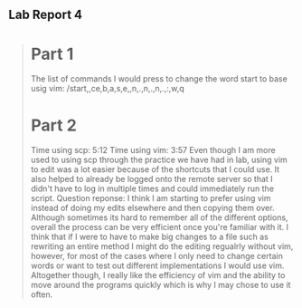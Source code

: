 ## Lab Report 4
> # Part 1
> The list of commands I would press to change the word start to base usig vim:
> /start,<enter>,ce,b,a,s,e,<Esc>,n,.,n,.,n,.,:,w,q
> # Part 2
> Time using scp: 5:12
> Time using vim: 3:57
  Even though I am more used to using scp through the practice we have had in lab, using vim to edit was a lot easier because of the shortcuts that I could use.
  It also helped to already be logged onto the remote server so that I didn't have to log in multiple times and could immediately run the script. 
  Question reponse: I think I am starting to prefer using vim instead of doing my edits elsewhere and then copying them over. Although sometimes its  hard to remember all of the different options, overall the process can be very efficient once you're familiar with it. I think that if I were to have to make big changes to a file such as rewriting an entire method I might do the editing regualrly without vim, however, for most of the cases where I only need to change certain words or want to test out different implementations I would use vim. Altogether though, I really like the efficiency of vim and the ability to move around the programs quickly which is why I may chose to use it often. 
  
